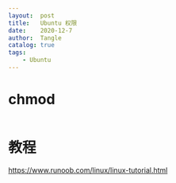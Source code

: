 ```yaml
---
layout:  post
title:   Ubuntu 权限
date:    2020-12-7
author:  Tangle
catalog: true
tags:
    - Ubuntu
---
```


# chmod

```
```

# 教程

<https://www.runoob.com/linux/linux-tutorial.html>
